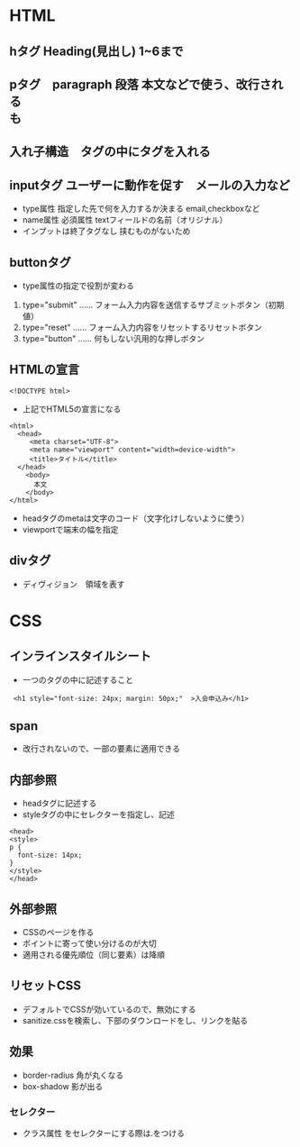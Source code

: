 # HTML
## hタグ Heading(見出し) 1~6まで
## pタグ　paragraph 段落 本文などで使う、改行される <br>も
## 入れ子構造　タグの中にタグを入れる
## inputタグ ユーザーに動作を促す　メールの入力など　
- type属性 指定した先で何を入力するか決まる email,checkboxなど
- name属性 必須属性 textフィールドの名前（オリジナル）
- インプットは終了タグなし 挟むものがないため

## buttonタグ
- type属性の指定で役割が変わる
1. type="submit" …… フォーム入力内容を送信するサブミットボタン（初期値）
2. type="reset" …… フォーム入力内容をリセットするリセットボタン
3. type="button" …… 何もしない汎用的な押しボタン

## HTMLの宣言
```
<!DOCTYPE html>
```
- 上記でHTML5の宣言になる
```
<html>
  <head>
     <meta charset="UTF-8">
     <meta name="viewport" content="width=device-width">
     <title>タイトル</title>
  </head>
    <body>
      本文
    </body>
</html>
```
- headタグのmetaは文字のコード（文字化けしないように使う）
- viewportで端末の幅を指定


## divタグ
- ディヴィジョン　領域を表す
# CSS
## インラインスタイルシート
- 一つのタグの中に記述すること
```
 <h1 style="font-size: 24px; margin: 50px;"  >入会申込み</h1>
 ```

## span
- 改行されないので、一部の要素に適用できる
 ## 内部参照
 - headタグに記述する
 - styleタグの中にセレクターを指定し、記述
 ``` 
 <head>
<style>
 p {
   font-size: 14px;
 }
</style>
 </head>
 ```

 ## 外部参照
 - CSSのページを作る
 - ポイントに寄って使い分けるのが大切
 - 適用される優先順位（同じ要素）は降順

 ## リセットCSS
 -  デフォルトでCSSが効いているので、無効にする
 - sanitize.cssを検索し、下部のダウンロードをし、リンクを貼る

 ## 効果
 -  border-radius 角が丸くなる
- box-shadow 影が出る

### セレクター
- クラス属性  をセレクターにする際は.をつける




